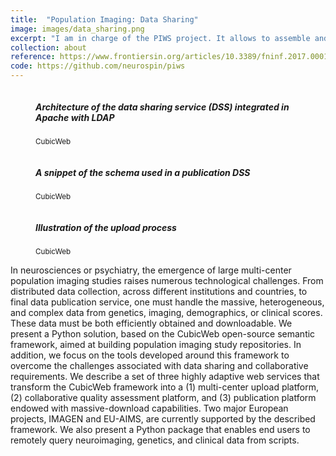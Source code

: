 ```yaml
---
title:  "Population Imaging: Data Sharing"
image: images/data_sharing.png
excerpt: "I am in charge of the PIWS project. It allows to assemble and serve the data of major European/international projects in population imaging for big-data analyzes. PIWS relies on CubicWeb, a semantic web software developed by the French company Logilab."
collection: about
reference: https://www.frontiersin.org/articles/10.3389/fninf.2017.00018/full
code: https://github.com/neurospin/piws
---
```



<div class="portfolio-grid">
  <figure class="item">
    <a class="figure-item">
      <img src="{{'images/data_sharing.png' | relative_url}}" alt="">
      <div>
        <h5 class="name">Architecture of the data sharing service (DSS) integrated in Apache with LDAP</h5>
        <small>CubicWeb</small>
        <i class="fa fa-reddit-alien"></i>
      </div>
    </a>
  </figure>
  <figure class="item">
    <a class="figure-item">
      <img src="{{'images/data_sharing_schema.jpg' | relative_url}}" alt="">
      <div>
        <h5 class="name">A snippet of the schema used in a publication DSS</h5>
        <small>CubicWeb</small>
        <i class="fa fa-reddit-alien"></i>
      </div>
    </a>
  </figure>
  <figure class="item">
    <a class="figure-item">
      <img src="{{'images/data_sharing_upload.jpg' | relative_url}}" alt="">
      <div>
        <h5 class="name">Illustration of the upload process</h5>
        <small>CubicWeb</small>
        <i class="fa fa-reddit-alien"></i>
      </div>
    </a>
  </figure>
</div>

In neurosciences or psychiatry, the emergence of large multi-center population imaging studies raises numerous technological challenges. From distributed data collection, across different institutions and countries, to final data publication service, one must handle the massive, heterogeneous, and complex data from genetics, imaging, demographics, or clinical scores. These data must be both efficiently obtained and downloadable. We present a Python solution, based on the CubicWeb open-source semantic framework, aimed at building population imaging study repositories. In addition, we focus on the tools developed around this framework to overcome the challenges associated with data sharing and collaborative requirements. We describe a set of three highly adaptive web services that transform the CubicWeb framework into a (1) multi-center upload platform, (2) collaborative quality assessment platform, and (3) publication platform endowed with massive-download capabilities. Two major European projects, IMAGEN and EU-AIMS, are currently supported by the described framework. We also present a Python package that enables end users to remotely query neuroimaging, genetics, and clinical data from scripts.
